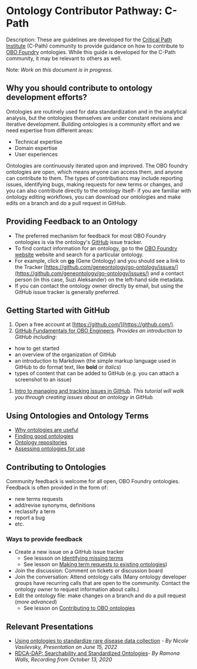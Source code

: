 # Ontology Contributor Pathway: C-Path  

Description: These are guidelines are developed for the [Critical Path Institute](https://c-path.org/) (C-Path) community to provide guidance on how to contribute to [OBO Foundry](https://obofoundry.org/) ontologies. While this guide is developed for the C-Path community, it may be relevant to others as well.

Note: _Work on this document is in progress._

## Why you should contribute to ontology development efforts?

Ontologies are routinely used for data standardization and in the analytical analysis, but the ontologies themselves are under constant revisions and iterative development. Building ontologies is a community effort and we need expertise from different areas:
- Technical expertise
- Domain expertise
- User experiences

Ontologies are continuously iterated upon and improved. The OBO foundry ontologies are open, which means anyone can access them, and anyone can contribute to them. The types of contributions may include reporting issues, identifying bugs, making requests for new terms or changes, and you can also contribute directly to the ontology itself- if you are familiar with ontology editing workflows, you can download our ontologies and make edits on a branch and do a pull request in GitHub.

## Providing Feedback to an Ontology 

- The preferred mechanism for feedback for most OBO Foundry ontologies is via the ontology's [GitHub](https://github.com/) issue tracker. 
- To find contact information for an ontology, go to the [OBO Foundry website](https://obofoundry.org/) website and search for a particular ontology.
- For example, click on [**go**](https://obofoundry.org/ontology/go.html) (Gene Ontology) and you should see a link to the Tracker [https://github.com/geneontology/go-ontology/issues/](https://github.com/geneontology/go-ontology/issues/) and a contact person (in this case, Suzi Aleksander) on the left-hand side metadata.
- If you can contact the ontology owner directly by email, but using the GitHub issue tracker is generally preferred.

## Getting Started with GitHub

1. Open a free account at [https://github.com/](https://github.com/).
1. [GitHub Fundamentals for OBO Engineers](https://oboacademy.github.io/obook/tutorial/github-fundamentals/). _Provides an introduction to GitHub including_:
 - how to get started
 - an overview of the organization of GitHub
 - an introduction to Markdown (the simple markup language used in GitHub to do format text, like **bold** or _italics_)
 - types of content that can be added to GitHub (e.g. you can attach a screenshot to an issue)
1. [Intro to managing and tracking issues in GitHub](https://oboacademy.github.io/obook/tutorial/github-issues/). _This tutorial will walk you through creating issues about an ontology in GitHub._ 

## Using Ontologies and Ontology Terms

- [Why ontologies are useful](https://oboacademy.github.io/obook/lesson/ontology-term-use/#1-why-ontologies-are-useful)
- [Finding good ontologies](https://oboacademy.github.io/obook/lesson/ontology-term-use/#2-finding-good-ontologies)
- [Ontology repositories](https://oboacademy.github.io/obook/lesson/ontology-term-use/#3-ontology-repositories)
- [Assessing ontologies for use](https://oboacademy.github.io/obook/lesson/ontology-term-use/#4-assessing-ontologies-for-use)

## Contributing to Ontologies

Community feedback is welcome for all open, OBO Foundry ontologies. Feedback is often provided in the form of:
- new terms requests
- add/revise synonyms, definitions
- reclassify a term
- report a bug
- etc.

### Ways to provide feedback

- Create a new issue on a GitHub issue tracker 
    - See lessson on [Identifying missing terms](https://oboacademy.github.io/obook/lesson/ontology-term-use/#6-identifying-missing-terms) 
    - See lesson on [Making term requests to existing ontologies](https://oboacademy.github.io/obook/lesson/ontology-term-use/#7-making-term-requests-to-existing-ontologies))
- Join the discussion: Comment on tickets or discussion board
- Join the conversation: Attend ontology calls (Many ontology developer groups have recurring calls that are open to the community. Contact the ontology owner to request information about calls.)
- Edit the ontology file: make changes on a branch and do a pull request (_more advanced_)
  - See lesson on [Contributing to OBO ontologies](https://oboacademy.github.io/obook/lesson/contributing-to-obo-ontologies/)

## Relevant Presentations

- [Using ontologies to standardize rare disease data collection](https://docs.google.com/presentation/d/1IpSW_X5hHSwLU_p4n-74QQSFD2vgk43ZvaOyxgmGNd4/edit#slide=id.p) - _By Nicole Vasilevsky, Presentation on June 15, 2022_
- [RDCA-DAP: Searchability and Standardized Ontologies](https://www.youtube.com/watch?v=3y74zfNU3pw)- _By Ramona Walls, Recording from October 13, 2020_

